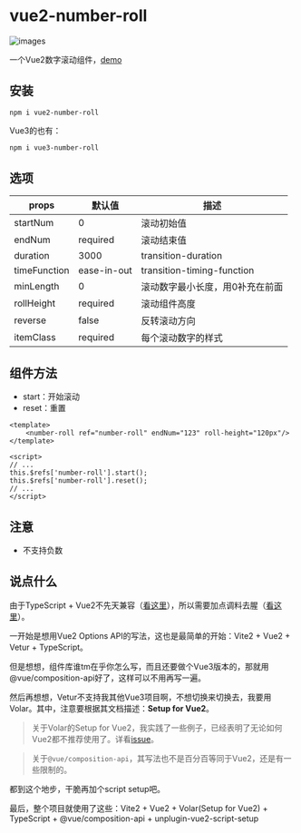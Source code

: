 # vue2-number-roll

![images](https://img.shields.io/badge/vue-2.6.14-brightgreen)

一个Vue2数字滚动组件，[demo](https://lvjiaxuan.github.io/vue-number-roll/index.html)


## 安装

```
npm i vue2-number-roll
```

Vue3的也有：
```bash
npm i vue3-number-roll
```

## 选项

| props        | 默认值      | 描述                            |
| ------------ | ----------- | ------------------------------- |
| startNum     | 0           | 滚动初始值                      |
| endNum       | required    | 滚动结束值                      |
| duration     | 3000        | transition-duration             |
| timeFunction | ease-in-out | transition-timing-function      |
| minLength    | 0           | 滚动数字最小长度，用0补充在前面 |
| rollHeight   | required    | 滚动组件高度                    |
| reverse      | false       | 反转滚动方向                    |
| itemClass    | required    | 每个滚动数字的样式              |

## 组件方法

- start：开始滚动
- reset：重置

```vue
<template>
	<number-roll ref="number-roll" endNum="123" roll-height="120px"/>
</template>

<script>
// ...
this.$refs['number-roll'].start();
this.$refs['number-roll'].reset();
// ...
</script>
```

## 注意

- 不支持负数

## 说点什么

由于TypeScript + Vue2不先天兼容（[看这里](https://www.zhihu.com/question/310485097/answer/591869966)），所以需要加点调料去腥（[看这里](https://cn.vuejs.org/v2/guide/typescript.html)）。

一开始是想用Vue2 Options API的写法，这也是最简单的开始：Vite2 + Vue2 + Vetur + TypeScript。

但是想想，组件库谁tm在乎你怎么写，而且还要做个Vue3版本的，那就用@vue/composition-api好了，这样可以不用再写一遍。

然后再想想，Vetur不支持我其他Vue3项目啊，不想切换来切换去，我要用Volar。其中，注意要根据其文档描述：**Setup for Vue2**。

> 关于Volar的Setup for Vue2，我实践了一些例子，已经表明了无论如何Vue2都不推荐使用了。详看[issue](https://github.com/johnsoncodehk/volar/issues/647#event-5543942889)。

> 关于`@vue/composition-api`，其写法也不是百分百等同于Vue2，还是有一些限制的。

都到这个地步，干脆再加个script setup吧。

最后，整个项目就使用了这些：Vite2 + Vue2 + Volar(Setup for Vue2) + TypeScript + @vue/composition-api + unplugin-vue2-script-setup
